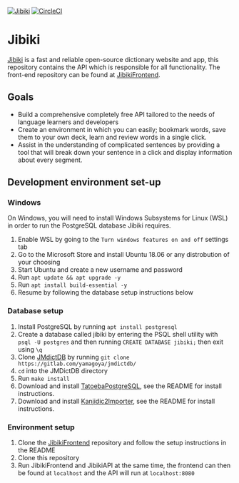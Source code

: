 [![Jibiki](https://img.shields.io/discord/635150469664210996.svg?color=7289da&label=Jibiki&logo=discord&style=flat-square)](https://discord.gg/635150469664210996)
[![CircleCI](https://circleci.com/gh/WinteryFox/JibikiAPI.svg?style=svg)](https://circleci.com/gh/WinteryFox/JibikiAPI)

# Jibiki

[Jibiki](https://jibiki.app/) is a fast and reliable open-source dictionary website and app,
this repository contains the API which is responsible for all functionality.
The front-end repository can be found at
[JibikiFrontend](https://github.com/WinteryFox/JibikiFrontend/).

## Goals

* Build a comprehensive completely free API tailored to the needs of language learners
and developers
* Create an environment in which you can easily; bookmark words, save them to your own deck,
learn and review words in a single click.
* Assist in the understanding of complicated sentences by providing a tool that will break
down your sentence in a click and display information about every segment.

## Development environment set-up

### Windows
On Windows, you will need to install Windows Subsystems for Linux (WSL) in order to run
the PostgreSQL database Jibiki requires.

1. Enable WSL by going to the `Turn windows features on and off` settings tab
2. Go to the Microsoft Store and install Ubuntu 18.06 or any distrobution of your choosing
3. Start Ubuntu and create a new username and password
4. Run `apt update && apt upgrade -y`
5. Run `apt install build-essential -y`
6. Resume by following the database setup instructions below

### Database setup

1. Install PostgreSQL by running `apt install postgresql`
2. Create a database called jibiki by entering the PSQL shell utility with
`psql -U postgres` and then running `CREATE DATABASE jibiki;` then exit using `\q`
3. Clone [JMdictDB](https://gitlab.com/yamagoya/jmdictdb/) by running
`git clone https://gitlab.com/yamagoya/jmdictdb/`
4. `cd` into the JMDictDB directory
5. Run `make install`
6. Download and install [TatoebaPostgreSQL](https://github.com/WinteryFox/TatoebaPostgreSQL/),
see the README for install instructions.
9. Download and install [Kanjidic2Importer](https://github.com/WinteryFox/KanjidicParser/),
see the README for install instructions.

### Environment setup

1. Clone the [JibikiFrontend](https://github.com/WinteryFox/JibikiFrontend) repository and
follow the setup instructions in the README
2. Clone this repository
3. Run JibikiFrontend and JibikiAPI at the same time, the frontend can then be found at `localhost`
and the API will run at `localhost:8080`
